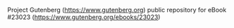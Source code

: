 Project Gutenberg (https://www.gutenberg.org) public repository for eBook #23023 (https://www.gutenberg.org/ebooks/23023)
